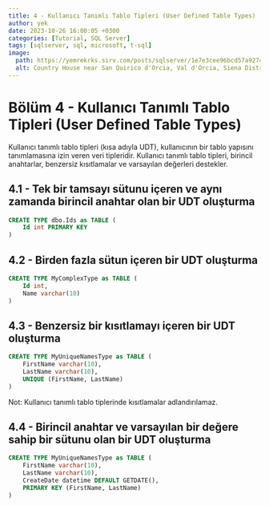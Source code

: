 ```yaml
---
title: 4 - Kullanıcı Tanımlı Tablo Tipleri (User Defined Table Types)
author: yek
date: 2023-10-26 16:00:05 +0300
categories: [Tutorial, SQL Server]
tags: [sqlserver, sql, microsoft, t-sql]
image:
  path: https://yemrekrks.sirv.com/posts/sqlserver/1e7e3cee96bcd57a9274ce3f16d528da.jpg
  alt: Country House near San Quirico d'Orcia, Val d'Orcia, Siena District, Tuscany, Italy
---
```


<style>
r { color: red }
b { color: blue }
y { color: yellow }
</style>


# Bölüm 4 - Kullanıcı Tanımlı Tablo Tipleri (User Defined Table Types)

Kullanıcı tanımlı tablo tipleri (kısa adıyla UDT), kullanıcının bir tablo yapısını tanımlamasına izin veren veri tipleridir. Kullanıcı tanımlı tablo tipleri, birincil anahtarlar, benzersiz kısıtlamalar ve varsayılan değerleri destekler.

## 4.1 - Tek bir tamsayı sütunu içeren ve aynı zamanda birincil anahtar olan bir UDT oluşturma

```sql
CREATE TYPE dbo.Ids as TABLE (
    Id int PRIMARY KEY
)
```

## 4.2 - Birden fazla sütun içeren bir UDT oluşturma

```sql
CREATE TYPE MyComplexType as TABLE (
    Id int,
    Name varchar(10)
)
```

## 4.3 - Benzersiz bir kısıtlamayı içeren bir UDT oluşturma

```sql
CREATE TYPE MyUniqueNamesType as TABLE (
    FirstName varchar(10),
    LastName varchar(10),
    UNIQUE (FirstName, LastName)
)
```
Not: Kullanıcı tanımlı tablo tiplerinde kısıtlamalar adlandırılamaz.

## 4.4 - Birincil anahtar ve varsayılan bir değere sahip bir sütunu olan bir UDT oluşturma

```sql
CREATE TYPE MyUniqueNamesType as TABLE (
    FirstName varchar(10),
    LastName varchar(10),
    CreateDate datetime DEFAULT GETDATE(),
    PRIMARY KEY (FirstName, LastName)
)
```